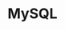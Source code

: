 # MySQL

<!-- TODO write MySQL readme -->
<!-- TODO add db diagram and keep it up to date (how?) -->
